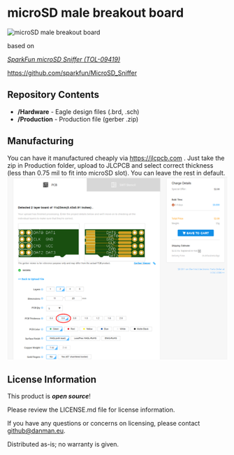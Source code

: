 microSD male breakout board
=========================

![microSD male breakout board](img/IMG_20181205_133011.jpg)

based on

[*SparkFun microSD Sniffer (TOL-09419)*](https://www.sparkfun.com/products/9419)

https://github.com/sparkfun/MicroSD_Sniffer


Repository Contents
-------------------
* **/Hardware** - Eagle design files (.brd, .sch)
* **/Production** - Production file (gerber .zip)

Manufacturing
-------------------
You can have it manufactured cheaply via https://jlcpcb.com . Just take the zip in Production folder, upload to JLCPCB and select correct thickness (less than 0.75 mil to fit into microSD slot). You can leave the rest in default.
![JLCPCB order](img/sdbreakout-jlcpcb.png)


License Information
-------------------

This product is _**open source**_! 

Please review the LICENSE.md file for license information. 

If you have any questions or concerns on licensing, please contact github@danman.eu.

Distributed as-is; no warranty is given.

